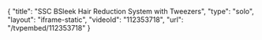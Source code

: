 {
    "title": "SSC BSleek Hair Reduction System with Tweezers",
    "type": "solo",
    "layout": "iframe-static",
    "videoId": "112353718",
    "url": "\/tvpembed\/112353718"
}
